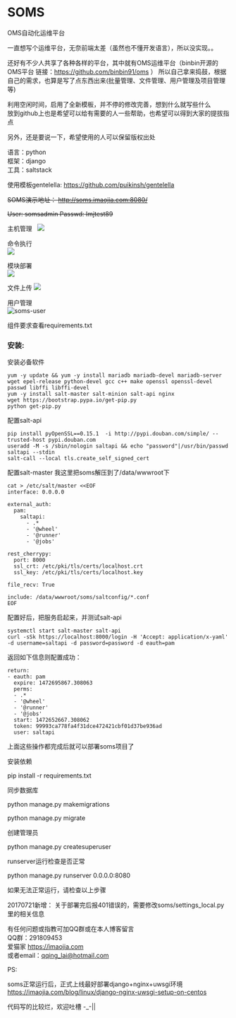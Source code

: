 # SOMS

OMS自动化运维平台

一直想写个运维平台，无奈前端太差（虽然也不懂开发语言），所以没实现。。

还好有不少人共享了各种各样的平台，其中就有OMS运维平台（binbin开源的OMS平台 链接：https://github.com/binbin91/oms ）
所以自己拿来捣鼓，根据自己的需求，也算是写了点东西出来(批量管理、文件管理、用户管理及项目管理等)  
  
利用空闲时间，启用了全新模板，并不停的修改完善，想到什么就写些什么  
放到github上也是希望可以给有需要的人一些帮助，也希望可以得到大家的提拔指点  

另外，还是要说一下，希望使用的人可以保留版权出处


语言：python  
框架：django  
工具：saltstack

使用模板gentelella:
https://github.com/puikinsh/gentelella


~~SOMS演示地址：
http://soms.imaojia.com:8080/~~

~~User: somsadmin
Passwd: Imjtest89~~

主机管理  
![](https://imaojia.com/media/pictures/2017/02/17/salt-host.png)

命令执行  
![](https://imaojia.com/media/pictures/2017/02/17/salt-command.png)

模块部署  
![](https://imaojia.com/media/pictures/2017/02/17/salt-deploy.png)

文件上传
![](https://imaojia.com/media/pictures/2017/02/17/file-upload.png)

用户管理  
![soms-user](https://imaojia.com/media/pictures/2017/02/17/soms-user.png)


组件要求查看requirements.txt


### 安装:

安装必备软件

```
yum -y update && yum -y install mariadb mariadb-devel mariadb-server wget epel-release python-devel gcc c++ make openssl openssl-devel passwd libffi libffi-devel
yum -y install salt-master salt-minion salt-api nginx
wget https://bootstrap.pypa.io/get-pip.py
python get-pip.py
```

配置salt-api

```
pip install pyOpenSSL==0.15.1  -i http://pypi.douban.com/simple/ --trusted-host pypi.douban.com
useradd -M -s /sbin/nologin saltapi && echo "password"|/usr/bin/passwd saltapi --stdin
salt-call --local tls.create_self_signed_cert
```

配置salt-master
我这里把soms解压到了/data/wwwroot下

```
cat > /etc/salt/master <<EOF
interface: 0.0.0.0

external_auth:
  pam:
    saltapi:
      - .*
      - '@wheel'
      - '@runner'
      - '@jobs'

rest_cherrypy:
  port: 8000
  ssl_crt: /etc/pki/tls/certs/localhost.crt
  ssl_key: /etc/pki/tls/certs/localhost.key

file_recv: True

include: /data/wwwroot/soms/saltconfig/*.conf
EOF
```

配置好后，把服务启起来，并测试salt-api

```
systemctl start salt-master salt-api
curl -sSk https://localhost:8000/login -H 'Accept: application/x-yaml' -d username=saltapi -d password=password -d eauth=pam
```

返回如下信息则配置成功：

```
return:
- eauth: pam
  expire: 1472695867.308063
  perms:
  - .*
  - '@wheel'
  - '@runner'
  - '@jobs'
  start: 1472652667.308062
  token: 99993ca778fa4f31dce472421cbf01d37be936ad
  user: saltapi
```

上面这些操作都完成后就可以部署soms项目了

安装依赖

pip install -r requirements.txt

同步数据库

python manage.py makemigrations

python manage.py migrate

创建管理员

python manage.py createsuperuser

runserver运行检查是否正常

python manage.py runserver 0.0.0.0:8080

如果无法正常运行，请检查以上步骤

20170721新增：
关于部署完后报401错误的，需要修改soms/settings_local.py里的相关信息

有任何问题或指教可加QQ群或在本人博客留言  
QQ群：291809453  
爱猫家 https://imaojia.com    
或者email：qqing_lai@hotmail.com  

PS:

  soms正常运行后，正式上线最好部署django+nginx+uwsgi环境  
  https://imaojia.com/blog/linux/django-nginx-uwsgi-setup-on-centos


代码写的比较烂，欢迎吐槽 -_-||


